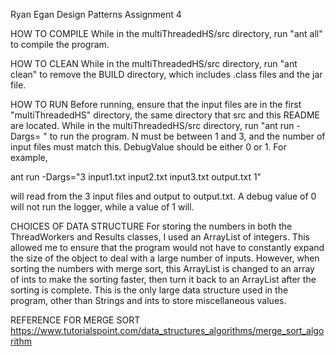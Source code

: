 Ryan Egan
Design Patterns Assignment 4

HOW TO COMPILE
While in the multiThreadedHS/src directory, run "ant all" to compile the program.

HOW TO CLEAN
While in the multiThreadedHS/src directory, run "ant clean" to remove the BUILD
directory, which includes .class files and the jar file.

HOW TO RUN
Before running, ensure that the input files are in the first "multiThreadedHS" directory, the same directory
that src and this README are located.
While in the multiThreadedHS/src directory, run "ant run -Dargs=<N> <N input files> <output file> <debugValue>"
to run the program. N must be between 1 and 3, and the number of input files must match this. DebugValue should be
either 0 or 1. For example, 

ant run -Dargs="3 input1.txt input2.txt input3.txt output.txt 1"

will read from the 3 input files and output to output.txt.
A debug value of 0 will not run the logger, while a value of 1 will.

CHOICES OF DATA STRUCTURE
For storing the numbers in both the ThreadWorkers and Results classes, I used an ArrayList of integers. This
allowed me to ensure that the program would not have to constantly expand the size of the object to deal
with a large number of inputs. However, when sorting the numbers with merge sort, this ArrayList is changed
to an array of ints to make the sorting faster, then turn it back to an ArrayList after the sorting is complete.
This is the only large data structure used in the program, other than Strings and ints to store miscellaneous values.

REFERENCE FOR MERGE SORT
https://www.tutorialspoint.com/data_structures_algorithms/merge_sort_algorithm
